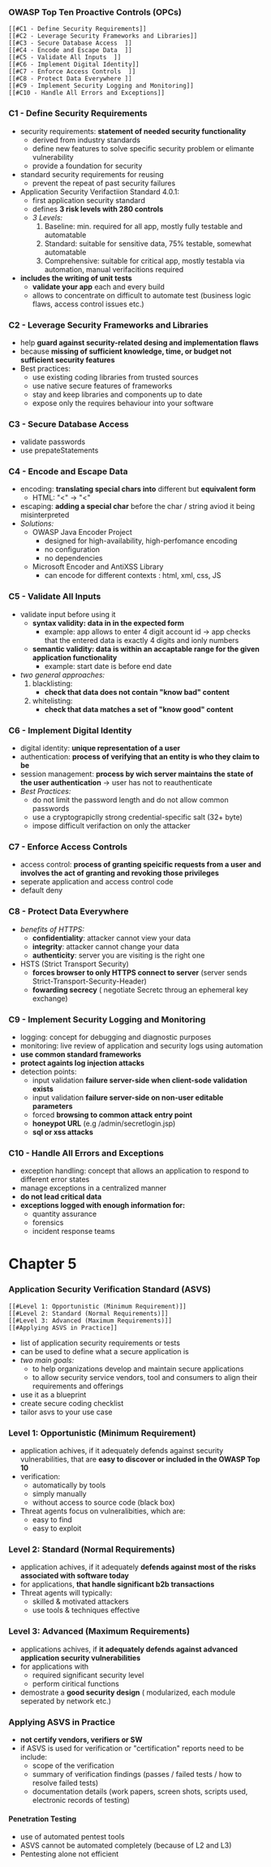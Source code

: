 ### OWASP Top Ten Proactive Controls (OPCs)
	[[#C1 - Define Security Requirements]]
	[[#C2 - Leverage Security Frameworks and Libraries]]
	[[#C3 - Secure Database Access  ]]
	[[#C4 - Encode and Escape Data  ]]
	[[#C5 - Validate All Inputs  ]]
	[[#C6 - Implement Digital Identity]]
	[[#C7 - Enforce Access Controls  ]]
	[[#C8 - Protect Data Everywhere ]] 
	[[#C9 - Implement Security Logging and Monitoring]]
	[[#C10 - Handle All Errors and Exceptions]]

### C1 - Define Security Requirements 
- security requirements: __statement of needed security functionality__
	- derived from industry standards
	- define new features to solve specific security problem or elimante vulnerability
	- provide a foundation for security
- standard security requirements for reusing 
	- prevent the repeat of past security failures
- Application Security Verifactiion Standard 4.0.1:
	- first application security standard 
	- defines __3 risk levels with 280 controls__
	- _3 Levels:_
		1. Baseline: min. required for all app, mostly fully testable and automatable
		2. Standard: suitable for sensitive data, 75% testable, somewhat automatable
		3. Comprehensive: suitable for critical app, mostly testabla via automation, manual verifacitions required
- __includes the writing of unit tests__
	- __validate your app__ each and every build
	- allows to concentrate on difficult to automate test (business logic flaws, access control issues etc.)
### C2 - Leverage Security Frameworks and Libraries
- help __guard against security-related desing and implementation flaws__
- because __missing of sufficient knowledge, time, or budget not sufficient security features__
- Best practices:
	- use existing coding libraries from trusted sources 
	- use native secure features of frameworks
	- stay and keep libraries and components up to date
	- expose only the requires behaviour into your software
### C3 - Secure Database Access 
- validate passwords
- use prepateStatements
### C4 - Encode and Escape Data 
- encoding: __translating special chars into__ different but __equivalent form__
	- HTML: "<" -> "&lt;"
- escaping: __adding a special char__ before the char / string aviod it being misinterpreted
- _Solutions:_
	- OWASP Java Encoder Project
		- designed for high-availability, high-perfomance encoding
		- no configuration
		- no dependencies
	- Microsoft Encoder and AntiXSS Library
		- can encode for different contexts : html, xml, css, JS
### C5 - Validate All Inputs  
- validate input before using it
	- __syntax validity: data in in the expected form__ 
		- example: app allows to enter 4 digit account id -> app checks that the entered data is exactly 4 digits and ionly numbers
	- __semantic validity: data is within an accaptable range for the given application functionality__ 
		- example: start date is before end date
- _two general approaches:_
	1. blacklisting:
		- __check that data does not contain "know bad" content__
	2. whitelisting:
		- __check that data matches a set of "know good" content__
### C6 - Implement Digital Identity  
- digital identity: __unique representation of a user__
- authentication: __process of verifying that an entity is who they claim to be__
- session management: __process by wich server maintains the state of the user authentication__ -> user has not to reauthenticate
- _Best Practices:_
	- do not limit the password length and do not allow common passwords
	- use a cryptograpiclly strong credential-specific salt (32+ byte)
	- impose difficult verifaction on only the attacker
### C7 - Enforce Access Controls 
- access control: __process of granting speicific requests from a user__ __and involves the act of granting and revoking those privileges__
- seperate application and access control code
- default deny
### C8 - Protect Data Everywhere  
- _benefits of HTTPS:_
	- __confidentiality__: attacker cannot view your data
	- __integrity__: attacker cannot change your data
	- __authenticity__: server you are visiting is the right one
- HSTS (Strict Transport Security)
	- __forces browser to only HTTPS connect to server__ (server sends Strict-Transport-Security-Header)
	- __fowarding secrecy__ ( negotiate Secretc throug an ephemeral key exchange)
### C9 - Implement Security Logging and Monitoring
- logging: concept for debugging and diagnostic purposes
- monitoring: live review of application and security logs using automation
- __use common standard frameworks__
- __protect againts log injection attacks__
- detection points:
	- input validation __failure server-side when client-sode validation exists__
	- input validation __failure server-side on non-user editable parameters__
	- forced __browsing to common attack entry point__
	- __honeypot URL__ (e.g /admin/secretlogin.jsp)
	- __sql or xss attacks__
### C10 - Handle All Errors and Exceptions
- exception handling: concept that allows an application to respond to different error states
- manage exceptions in a centralized manner
- __do not lead critical data__
- __exceptions logged with enough information for:__
	- quantity assurance
	- forensics
	- incident response teams

# Chapter 5
### Application Security Verification Standard (ASVS)
	[[#Level 1: Opportunistic (Minimum Requirement)]]
	[[#Level 2: Standard (Normal Requirements)]]
	[[#Level 3: Advanced (Maximum Requirements)]]
	[[#Applying ASVS in Practice]]

- list of application security requirements or tests
- can be used to define what a secure application is
- _two main goals:_
	- to help organizations develop and maintain secure applications
	- to allow security service vendors, tool and consumers to align their requirements and offerings
- use it as a blueprint
- create secure coding checklist
- tailor asvs to your use case

### Level 1: Opportunistic (Minimum Requirement)
- application achives, if it adequately defends against security vulnerabilities, that are __easy to discover or included in the OWASP Top 10__
- verification:
	- automatically by tools
	- simply manually
	- without access to source code (black box)
- Threat agents focus on vulneralibities, which are:
	- easy to find
	- easy to exploit

### Level 2: Standard (Normal Requirements)
- application achives, if it adequately __defends against most of the risks associated with software today__
- for applications, __that handle significant b2b transactions__
- Threat agents will typically:
	- skilled & motivated attackers 
	- use tools & techniques effective

### Level 3: Advanced (Maximum Requirements)
- applications achives, if __it adequately defends against advanced application security vulnerabilities__ 
- for applications with
	- required significant security level
	- perform ciritical functions
- demostrate a __good security design__ ( modularized, each module seperated by network etc.)

### Applying ASVS in Practice
- __not certify vendors, verifiers or SW__
- if ASVS is used for verification or "certification" reports need to be include:
	- scope of the verification
	- summary of verification findings (passes / failed tests / how to resolve failed tests)
	- documentation details (work papers, screen shots, scripts used, electronic records of testing)
#### Penetration Testing
 - use of automated pentest tools
 - ASVS cannot be automated completely (because of L2 and L3)
 - Pentesting alone not efficient